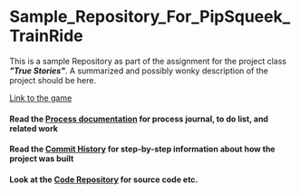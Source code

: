 # Sample_Repository_For_PipSqueek_TrainRide
This is a sample Repository as part of the assignment for the project class **_"True Stories"_**. A summarized and possibly wonky description of the project should be here.

[Link to the game](https://ayansanyal.itch.io/pipsqueak-train-ride)

#### Read the [Process documentation](https://github.com/darkevangelist/Sample_Repository_Ayan_Sanyal/tree/master/process) for process journal, to do list, and related work

#### Read the [Commit History](https://github.com/darkevangelist/Sample_Repository_Ayan_Sanyal/commits/master) for step-by-step information about how the project was built

#### Look at the [Code Repository](https://github.com/darkevangelist/Sample_Repository_Ayan_Sanyal/tree/master/css) for source code etc.
